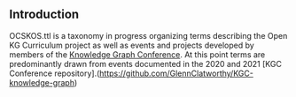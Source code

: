 ## Introduction

OCSKOS.ttl is a taxonomy in progress organizing terms describing the Open KG Curriculum project as well as events and projects developed by members of the [Knowledge Graph Conference](https://www.knowledgegraph.tech). At this point terms are predominantly drawn from events documented in the 2020 and 2021 [KGC Conference repository].(https://github.com/GlennClatworthy/KGC-knowledge-graph)
